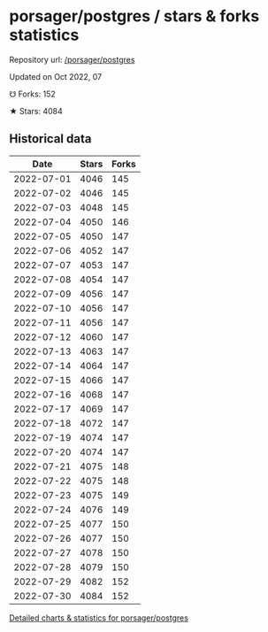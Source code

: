 # porsager/postgres / stars & forks statistics

Repository url: [/porsager/postgres](https://github.com/porsager/postgres)

Updated on Oct 2022, 07

☋ Forks: 152

★ Stars: 4084

## Historical data
| Date | Stars | Forks |
|------|-------|-------|
| 2022-07-01 | 4046 | 145 | 
| 2022-07-02 | 4046 | 145 | 
| 2022-07-03 | 4048 | 145 | 
| 2022-07-04 | 4050 | 146 | 
| 2022-07-05 | 4050 | 147 | 
| 2022-07-06 | 4052 | 147 | 
| 2022-07-07 | 4053 | 147 | 
| 2022-07-08 | 4054 | 147 | 
| 2022-07-09 | 4056 | 147 | 
| 2022-07-10 | 4056 | 147 | 
| 2022-07-11 | 4056 | 147 | 
| 2022-07-12 | 4060 | 147 | 
| 2022-07-13 | 4063 | 147 | 
| 2022-07-14 | 4064 | 147 | 
| 2022-07-15 | 4066 | 147 | 
| 2022-07-16 | 4068 | 147 | 
| 2022-07-17 | 4069 | 147 | 
| 2022-07-18 | 4072 | 147 | 
| 2022-07-19 | 4074 | 147 | 
| 2022-07-20 | 4074 | 147 | 
| 2022-07-21 | 4075 | 148 | 
| 2022-07-22 | 4075 | 148 | 
| 2022-07-23 | 4075 | 149 | 
| 2022-07-24 | 4076 | 149 | 
| 2022-07-25 | 4077 | 150 | 
| 2022-07-26 | 4077 | 150 | 
| 2022-07-27 | 4078 | 150 | 
| 2022-07-28 | 4079 | 150 | 
| 2022-07-29 | 4082 | 152 | 
| 2022-07-30 | 4084 | 152 | 


[Detailed charts & statistics for porsager/postgres](https://reviewgithub.com/rep/porsager/postgres)
